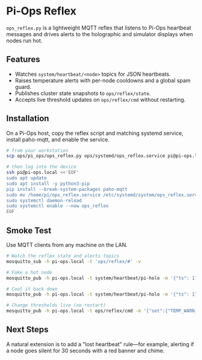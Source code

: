 # Pi-Ops Reflex

`ops_reflex.py` is a lightweight MQTT reflex that listens to Pi-Ops heartbeat
messages and drives alerts to the holographic and simulator displays when nodes
run hot.

## Features

- Watches `system/heartbeat/<node>` topics for JSON heartbeats.
- Raises temperature alerts with per-node cooldowns and a global spam guard.
- Publishes cluster state snapshots to `ops/reflex/state`.
- Accepts live threshold updates on `ops/reflex/cmd` without restarting.

## Installation

On a Pi-Ops host, copy the reflex script and matching systemd service, install
paho-mqtt, and enable the service.

```bash
# from your workstation
scp ops/pi_ops/ops_reflex.py ops/systemd/ops_reflex.service pi@pi-ops.local:/home/pi/

# then log into the device
ssh pi@pi-ops.local <<'EOF'
sudo apt update
sudo apt install -y python3-pip
pip install --break-system-packages paho-mqtt
sudo mv /home/pi/ops_reflex.service /etc/systemd/system/ops_reflex.service
sudo systemctl daemon-reload
sudo systemctl enable --now ops_reflex
EOF
```

## Smoke Test

Use MQTT clients from any machine on the LAN.

```bash
# Watch the reflex state and alerts topics
mosquitto_sub -h pi-ops.local -t 'ops/reflex/#' -v

# Fake a hot node
mosquitto_pub -h pi-ops.local -t system/heartbeat/pi-holo -m '{"ts": 1700000000, "temp_c": 72, "uptime_s": 12345}'

# Cool it back down
mosquitto_pub -h pi-ops.local -t system/heartbeat/pi-holo -m '{"ts": 1700000005, "temp_c": 60, "uptime_s": 12350}'

# Change thresholds live (no restart)
mosquitto_pub -h pi-ops.local -t ops/reflex/cmd -m '{"set":{"TEMP_WARN_C":75,"TEMP_CLEAR_C":68}}'
```

## Next Steps

A natural extension is to add a "lost heartbeat" rule—for example, alerting if a
node goes silent for 30 seconds with a red banner and chime.
